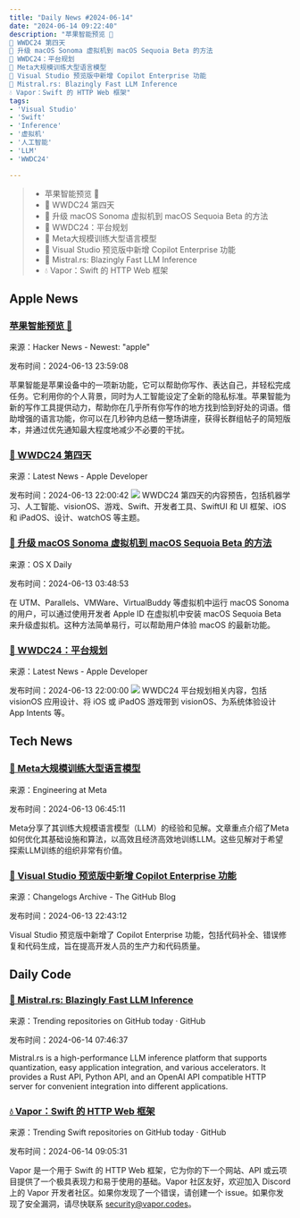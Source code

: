```yaml
---
title: "Daily News #2024-06-14"
date: "2024-06-14 09:22:40"
description: "苹果智能预览 🤘
🌟 WWDC24 第四天
🌟 升级 macOS Sonoma 虚拟机到 macOS Sequoia Beta 的方法
🌟 WWDC24：平台规划
🚀 Meta大规模训练大型语言模型
🎉 Visual Studio 预览版中新增 Copilot Enterprise 功能
💨 Mistral.rs: Blazingly Fast LLM Inference
💧 Vapor：Swift 的 HTTP Web 框架"
tags: 
- 'Visual Studio'
- 'Swift'
- 'Inference'
- '虚拟机'
- '人工智能'
- 'LLM'
- 'WWDC24'

---
```


> - 苹果智能预览 🤘
> - 🌟 WWDC24 第四天
> - 🌟 升级 macOS Sonoma 虚拟机到 macOS Sequoia Beta 的方法
> - 🌟 WWDC24：平台规划
> - 🚀 Meta大规模训练大型语言模型
> - 🎉 Visual Studio 预览版中新增 Copilot Enterprise 功能
> - 💨 Mistral.rs: Blazingly Fast LLM Inference
> - 💧 Vapor：Swift 的 HTTP Web 框架

## Apple News

### [苹果智能预览 🤘](https://www.apple.com/apple-intelligence/)

来源：Hacker News - Newest: "apple"

发布时间：2024-06-13 23:59:08

苹果智能是苹果设备中的一项新功能，它可以帮助你写作、表达自己，并轻松完成任务。它利用你的个人背景，同时为人工智能设定了全新的隐私标准。苹果智能为新的写作工具提供动力，帮助你在几乎所有你写作的地方找到恰到好处的词语。借助增强的语言功能，你可以在几秒钟内总结一整场讲座，获得长群组帖子的简短版本，并通过优先通知最大程度地减少不必要的干扰。

### [🌟 WWDC24 第四天](https://developer.apple.com/news/?id=sea5rkhq)

来源：Latest News - Apple Developer

发布时间：2024-06-13 22:00:42
![](https://devimages-cdn.apple.com/wwdc-services/articles/images/FAD4ECEF-212E-47C1-90FF-95BCB93819BD/2048.jpeg)
WWDC24 第四天的内容预告，包括机器学习、人工智能、visionOS、游戏、Swift、开发者工具、SwiftUI 和 UI 框架、iOS 和 iPadOS、设计、watchOS 等主题。

### [🌟 升级 macOS Sonoma 虚拟机到 macOS Sequoia Beta 的方法](https://osxdaily.com/2024/06/12/cant-upgrade-a-sonoma-vm-to-macos-sequoia-beta-try-this/)

来源：OS X Daily

发布时间：2024-06-13 03:48:53

在 UTM、Parallels、VMWare、VirtualBuddy 等虚拟机中运行 macOS Sonoma 的用户，可以通过使用开发者 Apple ID 在虚拟机中安装 macOS Sequoia Beta 来升级虚拟机。这种方法简单易行，可以帮助用户体验 macOS 的最新功能。

### [🌟 WWDC24：平台规划](https://developer.apple.com/news/?id=rfucqnzd)

来源：Latest News - Apple Developer

发布时间：2024-06-13 22:00:00
![](https://devimages-cdn.apple.com/wwdc-services/articles/images/CD368A80-DF56-4527-AC97-669DACDC0AE7/2048.jpeg)
WWDC24 平台规划相关内容，包括 visionOS 应用设计、将 iOS 或 iPadOS 游戏带到 visionOS、为系统体验设计 App Intents 等。

## Tech News

### [🚀 Meta大规模训练大型语言模型](https://engineering.fb.com/2024/06/12/data-infrastructure/training-large-language-models-at-scale-meta/)

来源：Engineering at Meta

发布时间：2024-06-13 06:45:11

Meta分享了其训练大规模语言模型（LLM）的经验和见解。文章重点介绍了Meta如何优化其基础设施和算法，以高效且经济高效地训练LLM。这些见解对于希望探索LLM训练的组织非常有价值。

### [🎉 Visual Studio 预览版中新增 Copilot Enterprise 功能](https://github.blog/changelog/2024-06-13-new-copilot-enterprise-features-in-visual-studio-preview)

来源：Changelogs Archive - The GitHub Blog

发布时间：2024-06-13 22:43:12

Visual Studio 预览版中新增了 Copilot Enterprise 功能，包括代码补全、错误修复和代码生成，旨在提高开发人员的生产力和代码质量。

## Daily Code

### [💨 Mistral.rs: Blazingly Fast LLM Inference](https://github.com/EricLBuehler/mistral.rs)

来源：Trending repositories on GitHub today · GitHub

发布时间：2024-06-14 07:46:37

Mistral.rs is a high-performance LLM inference platform that supports quantization, easy application integration, and various accelerators. It provides a Rust API, Python API, and an OpenAI API compatible HTTP server for convenient integration into different applications.

### [💧 Vapor：Swift 的 HTTP Web 框架](https://github.com/vapor/vapor)

来源：Trending Swift repositories on GitHub today · GitHub

发布时间：2024-06-14 09:05:31

Vapor 是一个用于 Swift 的 HTTP Web 框架，它为你的下一个网站、API 或云项目提供了一个极具表现力和易于使用的基础。Vapor 社区友好，欢迎加入 Discord 上的 Vapor 开发者社区。如果你发现了一个错误，请创建一个 issue。如果你发现了安全漏洞，请尽快联系 security@vapor.codes。
